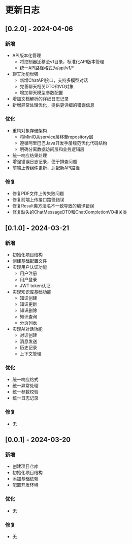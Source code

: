 # 更新日志

## [0.2.0] - 2024-04-06

### 新增
- API版本化管理
  - 将控制器迁移至v1目录，标准化API版本管理
  - 统一API路径格式为/api/v1/*
- 聊天功能增强
  - 新增ChatAPI接口，支持多模型对话
  - 完善聊天相关DTO和VO对象
  - 增加聊天模型参数配置
- 增加文档解析的详细日志记录
- 新增异常处理优化，提供更详细的错误信息

### 优化
- 重构对象存储架构
  - 将MinIO从service层移至repository层
  - 遵循阿里巴巴Java开发手册规范优化代码结构
  - 明确分离数据访问层和业务逻辑层
- 统一响应结果处理
- 增强错误日志记录，便于排查问题
- 前端上传组件更新，适配新API路径

### 修复
- 修复PDF文件上传失败问题
- 修复前端上传接口路径错误
- 修复Result类方法名不一致导致的编译错误
- 修复缺失的ChatMessageDTO和ChatCompletionVO相关类

## [0.1.0] - 2024-03-21

### 新增
- 初始化项目结构
- 创建基础配置文件
- 实现用户认证功能
  - 用户注册
  - 用户登录
  - JWT token认证
- 实现知识库基础功能
  - 知识创建
  - 知识更新
  - 知识删除
  - 知识查询
  - 分页列表
- 实现AI对话功能
  - 对话创建
  - 消息发送
  - 历史记录
  - 上下文管理

### 优化
- 统一响应格式
- 统一异常处理
- 统一参数校验
- 统一日志记录

### 修复
- 无

## [0.0.1] - 2024-03-20

### 新增
- 创建项目仓库
- 初始化项目结构
- 添加基础依赖
- 配置开发环境

### 优化
- 无

### 修复
- 无 